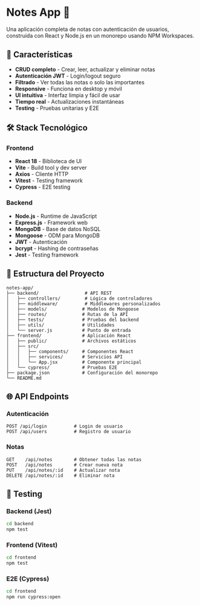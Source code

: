 # Notes App 📝

Una aplicación completa de notas con autenticación de usuarios, construida con React y Node.js en un monorepo usando NPM Workspaces.

## 🚀 Características

-  **CRUD completo** - Crear, leer, actualizar y eliminar notas
-  **Autenticación JWT** - Login/logout seguro
-  **Filtrado** - Ver todas las notas o solo las importantes
-  **Responsive** - Funciona en desktop y móvil
-  **UI intuitiva** - Interfaz limpia y fácil de usar
-  **Tiempo real** - Actualizaciones instantáneas
-  **Testing** - Pruebas unitarias y E2E

## 🛠️ Stack Tecnológico

### Frontend
- **React 18** - Biblioteca de UI
- **Vite** - Build tool y dev server
- **Axios** - Cliente HTTP
- **Vitest** - Testing framework
- **Cypress** - E2E testing

### Backend
- **Node.js** - Runtime de JavaScript
- **Express.js** - Framework web
- **MongoDB** - Base de datos NoSQL
- **Mongoose** - ODM para MongoDB
- **JWT** - Autenticación
- **bcrypt** - Hashing de contraseñas
- **Jest** - Testing framework

## 📁 Estructura del Proyecto

```
notes-app/
├── backend/                 # API REST
│   ├── controllers/         # Lógica de controladores
│   ├── middleware/          # Middlewares personalizados
│   ├── models/             # Modelos de Mongoose
│   ├── routes/             # Rutas de la API
│   ├── tests/              # Pruebas del backend
│   ├── utils/              # Utilidades
│   └── server.js           # Punto de entrada
├── frontend/               # Aplicación React
│   ├── public/             # Archivos estáticos
│   ├── src/
│   │   ├── components/     # Componentes React
│   │   ├── services/       # Servicios API
│   │   └── App.jsx         # Componente principal
│   └── cypress/            # Pruebas E2E
├── package.json            # Configuración del monorepo
└── README.md
```

## 🌐 API Endpoints

### Autenticación
```
POST /api/login          # Login de usuario
POST /api/users          # Registro de usuario
```

### Notas
```
GET    /api/notes        # Obtener todas las notas
POST   /api/notes        # Crear nueva nota
PUT    /api/notes/:id    # Actualizar nota
DELETE /api/notes/:id    # Eliminar nota
```

## 🧪 Testing

### Backend (Jest)
```bash
cd backend
npm test
```

### Frontend (Vitest)
```bash
cd frontend
npm test
```

### E2E (Cypress)
```bash
cd frontend
npm run cypress:open
```
